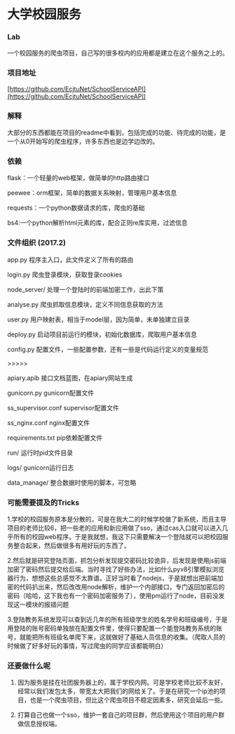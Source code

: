 # 大学校园服务

### Lab

一个校园服务的爬虫项目，自己写的很多校内的应用都是建立在这个服务之上的。

### 项目地址

[https://github.com/EcjtuNet/SchoolServiceAPI](https://github.com/EcjtuNet/SchoolServiceAPI)

### 解释

大部分的东西都能在项目的readme中看到，包括完成的功能、待完成的功能，是一个从0开始写的爬虫程序，许多东西也是边学边改的。

### 依赖

flask：一个轻量的web框架，做简单的http路由接口

peewee：orm框架，简单的数据关系映射，管理用户基本信息

requests：一个python数据请求的库，爬虫的基础

bs4:一个python解析html元素的库，配合正则re库实用，过滤信息

### 文件组织 \(2017.2\)

app.py 程序主入口，此文件定义了所有的路由

login.py 爬虫登录模块，获取登录cookies

node\_server/ 处理一个登陆时的前端加密工作，出此下策

analyse.py 爬虫抓取信息模块，定义不同信息获取的方法

user.py 用户映射表，相当于model层，因为简单，未单独建立目录

deploy.py 启动项目前运行的模块，初始化数据库，爬取用户基本信息

config.py 配置文件，一些配置参数，还有一些是代码运行定义的变量规范

&gt;&gt;&gt;&gt;&gt;

apiary.apib 接口文档蓝图，在apiary网站生成

gunicorn.py gunicorn配置文件

ss\_supervisor.conf supervisor配置文件

ss\_nginx.conf nginx配置文件

requirements.txt pip依赖配置文件

run/ 运行时pid文件目录

logs/ gunicorn运行日志

data\_manage/ 整合数据时使用的脚本，可忽略

### 可能需要提及的Tricks

1.学校的校园服务原本是分散的，可是在我大二的时候学校做了新系统，而且主导项目的老师比较6，把一些老的应用和新应用做了sso，通过cas入口就可以进入几乎所有的校园web程序。于是我就想，我这下只需要解决一个登陆就可以把校园服务整合起来，然后做很多有用好玩的东西了。

2.然后就是研究登陆页面，抓包分析发现提交密码比较诡异，后发现是使用js前端加密了密码然后提交给后端。当时寻找了好些办法，比如什么pyv8引擎模拟浏览器行为，想想这些总感觉不太靠谱。正好当时看了nodejs，于是就想出把前端加密的代码扒出来，然后改改用node解析，维护一个内部接口，专门返回加密后的密码（哈哈，这下我也有一个密码加密服务了），使用pm运行了node，目前没发现这一模块的报错问题

3.登陆教务系统发现可以查到近几年的所有班级学生的姓名学号和班级编号，于是用登陆的账号密码单独放在配置文件里，使得只要配置一个能登陆教务系统的账号，就能把所有班级名单爬下来，这就做好了基础人员信息的收集。（爬取人员的时候做了好多好玩的事情，写过爬虫的同学应该都能明白）

### 还要做什么呢

1. 因为服务是挂在社团服务器上的，属于学校内网。可是学校老师比较不友好，经常以我们发包太多，带宽太大把我们的网给关了。于是在研究一个ip池的项目，也是一个爬虫项目，但比这个爬虫项目不稳定因素多，研究会延后一些。

2. 打算自己也做一个sso，维护一套自己的项目群，然后使用这个项目的用户群做信息授权端。



